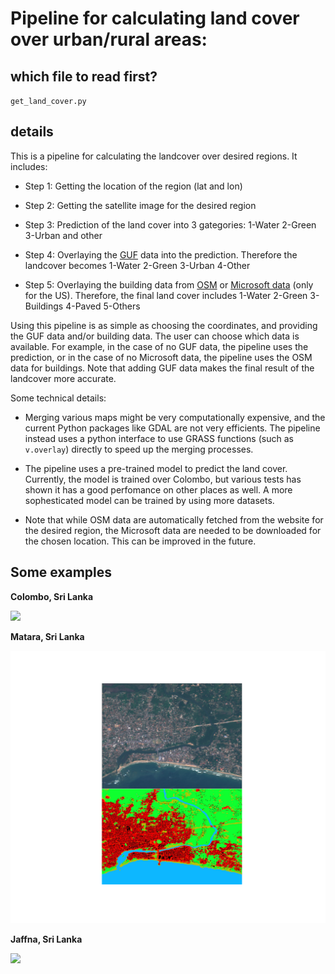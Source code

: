 # Pipeline for calculating land cover over urban/rural areas:

## which file to read first?

`get_land_cover.py`

## details
This is a pipeline for calculating the landcover over desired regions. It includes:

- Step 1: Getting the location of the region (lat and lon)

- Step 2: Getting the satellite image for the desired region

- Step 3: Prediction of the land cover into 3 gategories: 1-Water 2-Green 3-Urban and other

- Step 4: Overlaying the [GUF](https://www.dlr.de/eoc/en/desktopdefault.aspx/tabid-9628/16557_read-40454/) data into the prediction. Therefore the landcover becomes 1-Water 2-Green 3-Urban 4-Other

- Step 5: Overlaying the building data from [OSM](https://osmbuildings.org/) or [Microsoft data](https://github.com/microsoft/USBuildingFootprints) (only for the US). Therefore, the final land cover includes 1-Water 2-Green 3-Buildings 4-Paved 5-Others

Using this pipeline is as simple as choosing the coordinates, and providing the GUF data and/or building data. The user can choose which data is available. For example, in the case of no GUF data, the pipeline uses the prediction, or in the case of no Microsoft data, the pipeline uses the OSM data for buildings. Note that adding GUF data makes the final result of the landcover more accurate.

Some technical details:

- Merging various maps might be very computationally expensive, and the current Python packages like GDAL are not very efficients. The pipeline instead uses a python interface to use GRASS functions (such as `v.overlay`) directly to speed up the merging processes. 

- The pipeline uses a pre-trained model to predict the land cover. Currently, the model is trained over Colombo, but various tests has shown it has a good perfomance on other places as well. A more sophesticated model can be trained by using more datasets.

- Note that while OSM data are automatically fetched from the website for the desired region, the Microsoft data are needed to be downloaded for the chosen location. This can be improved in the future.


## Some examples

**Colombo, Sri Lanka**

![](./Examples/Colombo.png)


**Matara, Sri Lanka**

![](./Examples/Matara.png)

**Jaffna, Sri Lanka**

![](./Examples/Jaffna.png)
